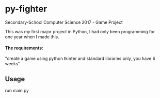 # py-fighter
Secondary-School Computer Science 2017 - Game Project 

This was my first major project in Python, I had only been programming for one year when I made this. 

#### The requirements: 
"create a game using python tkinter and standard libraries only, you have 6 weeks"

## Usage
run main.py
